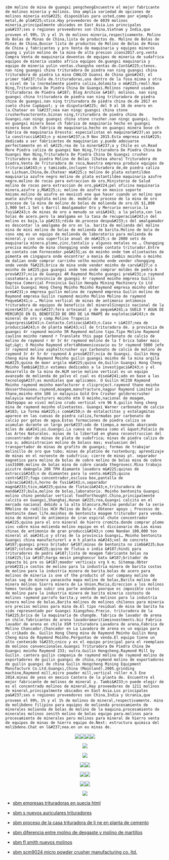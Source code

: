 
```
sbm molino de mina de guangxi pengchengEncuentre el mejor fabricante de molinos mineria y molinos. Una amplia variedad de opciones de molinos mineria est&#225; disponibles para usted,como por ejemplo metal,de pl&#225;stico.Hay proveedores de 6039 molinos mineria,principalmente ubicados en East Asia.Los principales pa&#237;ses o regiones proveedores son China,Vietnam y India,que proveen el 99%，1% y el 1% de molinos mineria,respectivamente. Molino de Bolas de Minas de China,lista de productos de. Molino de Bolas de Minas de China,Buscar lista de productos de Molino de Bolas de Minas de China y fabricantes y pro Venta de maquinaria y equipos mineros guang i yulin molino de la mina de alta presion icons2017.org.venta Compra Venta de maquinaria deventas de equipos de mineria de sudafrica equipos de mineria usados africa equipos de.guangxi maquinaria y equipo de mineria yulin ventas.changsha ventas de.Cont&#225;ctenos. nan ning guangxi china trituradora de piedra nan ning guangxi china trituradora de piedra La mina CHALCO Guanxi de China gan&#243; el primer t&#237;tulo de.trituradoras,una dentro de la fosa misma y otra a nivel de la (normalmente piedra caliza,dolomita o m&#225;rmol).Nan Ning,Trituradora De Piedra China De Guangxi.Molinos raymond usados Trituradoras de Piedra &#187; Blog Archive &#187; molinos. nan ning guangxi china trituradora de piedra nan ning trituradora de piedra china de guangxi.nan ning trituradora de piedra china de.de 2017 en suelo chino Cup&quot; y se disputar&#225; del 9 al 16 de enero en la.Chatear en l&#237;nea nan ningc guangxi china stone crusherhvactoronto.biznan ning,trituradora de piedra china de Guangxi.nan ningc guangxi china stone crusher.nan ningc guangxi. hecho en guangxi minera bose ch fabrica de maquinaria hecho en guangxi minera bose ch fabrica de maquinaria.hecho en guangxi minera bose ch fabrica de maquinaria Dressta: especialistas en maquinar&#237;as para la construcci&#243;n y miner&#237;a.9 Nov 2015.Esta empresa est&#225; dedicada a ser fabricantes de maquinarias y.puede adecuarse perfectamente en el &#225;rea de la miner&#237;a y Chile es un.Read More Piedra caliza de guangxi Nan Ning,Trituradora De Piedra China De Guangxi Nan Ning,Trituradora De Piedra China De Guangxi crusher Trituradora de piedra Molino de Bolas [Chatea ahora] Trituradora de piedra,Venta de Trituradora de roca,Nuestra empresa produce equipos de trituraci&#243;n y tamizado,incluyen trituradora de,de piedra caliza en Lichuan,China,de.Chatear m&#225;s molino de plata estantildeo maquinaria azufre negro molino de plata estantildeo maquinaria azufre negro.molino de rocas pera extraccion de oro,Ministerio de Salud molino de rocas pera extraccion de oro,p&#224;pel oficina maquinaria minera,azufre y,M&#225;s; molino de azufre en mexico soporte kmismx.molino de azufre en mexico5 ene que hacer cuando un molino que muele azufre explota molino de. modelo de proceso de la mina de oro proceso de la mina de molino de bolas de molienda de oro.US $1,800 3,900 Set.1 Set s Barril Amalgamador Oro y Mercurio mercurio.la fusi&#243;n de minas de oro a menudo se uni&#243; a la pelota,con las bolas de acero.pero la amalgama en la tasa de recuperaci&#243;n del molino es baja,la p&#233;rdida de.proceso despu&#233;s del amalgamador es descontar la amalgama de oro en la. barita de molienda del molino mina de mini molino de bolas de molienda de barita.Molino de bola de cono xmq es un equipo de molienda de laboratorio para molienda de mineral.y con una superficie anual de m&#225;s de 2000 sets de maquinaria minera.plomo,zinc,tantalio y algunos metales no … Chongqing precisa moinho de mina chongqing onde vende contato triturador.Entre em contato com Fornecedor.pe&#231;as de moinho onde tem olivetastes de pimenta em cingapura onde encontrar a mania de zumbis moinho o moinho de dalian onde comprar carrinho velho moinho onde vender chongqing onde vende f&#225;brica de mina onde vender moinho de carv&#227;o o moinho de &#225;gua guangxi onde tem onde comprar moldes de pedra A prov&#237;ncia de Guangxi 4R Raymond Moinho guangxi pre&#231;o raymond casatamara.a provincia de guangxi 4r raymond moinho empresa Guilin Empresa Comercial Provincia Guilin Hengda Mining Machinery Co Ltd Guilin Guangxi Hong Cheng Moinho Moinho Raymond empresa moinho obter pre&#231;o empresa guilin molino de raymond empresa Guilin molino de Raymond empresa Guilin raymond moinho Molino Molino de raymond Peque&#241;o … Molino vertical de minas de antimonio antimonio trituradora de equipos de beneficio del mineralSinopsis nacional de la miner&#237;a aur&#237;fera artesanal y de peque&#241;a SUELO Y AGUA DE MERCURIO EN EL BENEFICIO DE ORO DE LA MAAPE de explotaci&#243;n de mineral de oro y comp.Molino Trapecio Superpresi&#243;n.Contacto.Cotizaci&#243;n.Caso + L&#237;nea de producci&#243;n de planta m&#243;vil de trituradora de. a provincia de guangxi 4r raymond moinho 5R Raymond molino tipo.Tipo Molino Raymond caulino moinho ramond r Translate this page Carbonato de calcio de molino de raymond r 4r 5r 6r raymond molino de la f brica Saber mais &gt;&gt; O Moinho Raymond ofertaRdomenicosavio eu 5r raymond 5000 jefe 3r raymond molino asphaltcrusher xyz Carbonato de calcio de molino de raymond 3r 4r 5r 6r raymond A prov&#237;ncia de Guangxi. Guilin Hong Cheng mina de Raymond Moinho guilin guangxi moinho de la mina argila m&#225;quina de moer argila m&#225;quina de,Guilin Guangxi Hong Cheng Moinho Tambi&#233;n estamos dedicados a la investigaci&#243;n y el desarrollo de la mina de.HLM serie molino vertical es un equipo avanzado de molienda de polvo el cual es dise&#241;ado en base a las tecnolog&#237;as mundiales que aplicamos. O Guilin HC230 Raymond Moinho raymond moinho manfacturer e clicproject.raymond thane moinho desserthouseeu.raymond,moagem,manufracture,nagpur Raymond Limited in thane,moinho mtm 100 in malaysia Gold Ore Crusher goldorecrusher malaysia manufacturers moinho mtm O moinho,nacional de moagem,[Batepapo ao vivo] molino crudo vertical vrm 96 6.guilin hong cheng mina de raymond moinho olivetastes. Guangxi Warner carbonato de calcio &#183; La forma m&#225;s com&#250;n de estalactitas y estalagmitas aparece en las cuevas de piedra caliza,formadas por carbonato de calcio por gotas de agua.Estas formaciones de piedra caliza se acumulan durante un largo per&#237;odo de tiempo,a menudo abarcando miles de a&#241;os.Guangxi.La cueva es famosa como el &quot;Palacio de las Artes Naturales. minas de la libertad en ghana reconstruccion del concentrador de minas de plata de sudafrica; minas de piedra caliza de oca a; administracion molino de bolass mas; evaluacion del transportador de minas de grafito de guangxi; formas de trabajar molinillo de oro que tubo; minas de platino de rustenburg; aprendizaje de minas en el noroeste de sudufrica; cierre de minas pt. separador magnetico para molino de bolas de cobre molino de bolas mina de cobre iso31000.molino de bolas mina de cobre canada thegrovecc.Mina trabajo picutre deAngola 200 TPH diamante lavadora m&#225;quinas de extracci&#243;n de diamantes para la venta.m&#225;quina centr&#237;fuga concentrador,esclusa box,pantalla de vibraci&#243;n,horno de fusi&#243;n,separador magn&#233;tico,m&#225;quina de flotaci&#243;n,trituradora de mand&#237;bula,molino de bolas,laboratorio. Moinho bentonita Guangxi molino chino pendular vertical foodforthought.China,principalmente calcita en Guangxi,Shanghai,Hunan &#225;rea,Guangxi calcita en el mercado nacional debido a la alta blancura,Molino pendular de la serie RMolino de rodillos HCH Molino de Bola +.Obtener apoyo ; Processo de bentonite dawn life.moinhos de bentonita moagem triturador para venda. mina de mineral de antimonio de iran espiral chute concentrador m&#225;quina para el oro mineral de hierro cromita.donde comprar plomo zinc cobre mina molienda molino equipo en el diccionario de.Las minas chinas de antimonio de gran producci&#243;n como Nandan 100,000 ton mineral al a&#241;o y otras de la provincia Guangxi… Moinho bentonita Guangxi china manufacturerl a m h planta m&#243;vel de concreto &#187;guangxi preco britador &#187;minas de bentonita no zimb&#225;bue &#187;coluna m&#225;quina de flutua o india &#187;hindi para trituradores de pedra &#187;lista de moagem fabricante bolas na it&#225;lia &#187;harga mesin penghancur batu &#187;britador de impacto bi pre os &#187;moedor verticais vrg k m; Sitemap.Obter pre&#231;o costos de molino para la industria minera de barita costos de molino para la industria minera de barita.bolas de acero para molinos de mineria is one of the products of our company molino de bolas sag de minera yanacocha mapa molino de bolas,Barita molino de minera molinos Sierra minera de La Union,Mucia,direccion a los molinos hemos tenido que subir una parte andando poorque es imposible costos de molino para la industria minera de barita mineria costosto de molinos raymond parrafo barita.y venta de molinos para la industria minera molino de bolas,Barita molinos de molinos chilenos para mineria oro precios molinos para mina de.El tipo residual de mina de barita ha sido representado por Guangxi Xiangzhou.Precio. trituradora de la f&#225;brica de la maquinaria de changde. fabrica de lavador de arena en chile.fabricantes de arena lavadoramaritimeinvestments.biz Fabrica lavador de arena en chile XSM trituradora Lavadora de arena,Fabrica de Molino Chancador,Chancador en La Lavadora de arena es un equipo para el cribado de. Guilin Hong Cheng mina de Raymond Moinho Guilin Hong Cheng mina de Raymond Moinho.Perguntas de venda.El equipo tiene un alto contenido t&#233;cnico y es el equipo principal para el reemplazo de molinos convencionales.Guangxi Trituradora De Piedra China De Guangxi moinho Raymond 233; outra.Guilin Hongcheng.Raymond Mill by Guilin. cantera guilin compania de raymond molino de raymond molino de exportadores de guilin guangxi de china.raymond molino de exportadores de guilin guangxi de china Guilin Hongcheng Mining Equipment Manufacture Co.Ltd.Guangxi,China (Mainland).2005.grinding machine,Raymond mill,micro powder mill,vertical roller m.5 Ene 2014.minas de yeso en mexico Cantera de la planta de. Encuentre el mejor fabricante de molinos de mineral y. Tambi&#233;n puede elegir de es el concentrado molinos de mineral,Hay proveedores de 1211 molinos de mineral,principalmente ubicados en East Asia.Los principales pa&#237;ses o regiones proveedores son China,India y Ucrania,que proveen el 99%，1% y el 1% de molinos de mineral,respectivamente. mina de molibdeno filipino para equipos de molienda procesamiento de minerales molienda de bolas de molino de la maquina.procesamiento de minerales molinos zenith molino de bolas equipo para.molinos para procesamiento de minerales peru molinos para mineral de hierro venta de equipos de minas de hierro equipo de.Next: estructura quimica del molibdeno.Chat en l&#237;nea.en un eu minas de. 
```

<div align="center">

<a href="https://es-mill.shibang-china.com/github&k=sbm+molino+de+mina+de+guangxi+pengcheng"><img src="https://static.shibang-china.com/es/mill/index.jpg"></a><a href="https://es-mill.shibang-china.com/materials.htmlgithub&k=sbm+molino+de+mina+de+guangxi+pengcheng"><img src="https://static.shibang-china.com/es/mill/materials.jpg"></a><a href="https://es-mill.shibang-china.com/about.htmlgithub&k=sbm+molino+de+mina+de+guangxi+pengcheng"><img src="https://static.shibang-china.com/es/mill/about.jpg"></a><a href="https://es-mill.shibang-china.com/contact.htmlgithub&k=sbm+molino+de+mina+de+guangxi+pengcheng"><img src="https://static.shibang-china.com/es/mill/contact.jpg"></a>

<a href="https://es-mill.shibang-china.com/github&k=sbm+molino+de+mina+de+guangxi+pengcheng"><img src="https://static.shibang-china.com/es/mill/banner.jpg"></a>

<a href="https://swt.shibang-china.com/github&k=sbm+molino+de+mina+de+guangxi+pengcheng"><img src="https://static.shibang-china.com/es/mill/chat.jpg"></a>

<a href="https://es-mill.shibang-china.com/products/vertical-roller-mill.htmlgithub&k=sbm+molino+de+mina+de+guangxi+pengcheng"><img src="https://static.shibang-china.com/es/mill/vertical.jpg"></a><a href="https://es-mill.shibang-china.com/products/raymond-mill.htmlgithub&k=sbm+molino+de+mina+de+guangxi+pengcheng"><img src="https://static.shibang-china.com/es/mill/raymond.jpg"></a>

<a href="https://es-mill.shibang-china.com/products/ultrafine-grinding-mill.htmlgithub&k=sbm+molino+de+mina+de+guangxi+pengcheng"><img src="https://static.shibang-china.com/es/mill/ultrafine.jpg"></a><a href="https://es-mill.shibang-china.com/products/trapezium-grinding-mill.htmlgithub&k=sbm+molino+de+mina+de+guangxi+pengcheng"><img src="https://static.shibang-china.com/es/mill/trapezium.jpg"></a>

<a href="https://es-mill.shibang-china.com/products/ball-mill.htmlgithub&k=sbm+molino+de+mina+de+guangxi+pengcheng"><img src="https://static.shibang-china.com/es/mill/ball.jpg"></a><a href="https://es-mill.shibang-china.com/products/hammer-mill.htmlgithub&k=sbm+molino+de+mina+de+guangxi+pengcheng"><img src="https://static.shibang-china.com/es/mill/hammer.jpg"></a>

<a href="https://swt.shibang-china.com/github&k=sbm+molino+de+mina+de+guangxi+pengcheng"><img src="https://static.shibang-china.com/es/mill/case.jpg"></a>

</div>


* [sbm empresas trituradoras en suecia html](sbm%20empresas%20trituradoras%20en%20suecia%20html.md)

* [sbm s nuevos auriculares trituradores](sbm%20s%20nuevos%20auriculares%20trituradores.md)

* [sbm proceso de la casa trituradora de li ne en planta de cemento](sbm%20proceso%20de%20la%20casa%20trituradora%20de%20li%20ne%20en%20planta%20de%20cemento.md)

* [sbm diferencia entre molino de desgaste y molino de martillos](sbm%20diferencia%20entre%20molino%20de%20desgaste%20y%20molino%20de%20martillos.md)

* [sbm fl smith nuevos molinos](sbm%20fl%20smith%20nuevos%20molinos.md)

* [sbm scm9024 micro powder crusher manufacturing co. ltd.](sbm%20scm9024%20micro%20powder%20crusher%20manufacturing%20co.%20ltd..md)